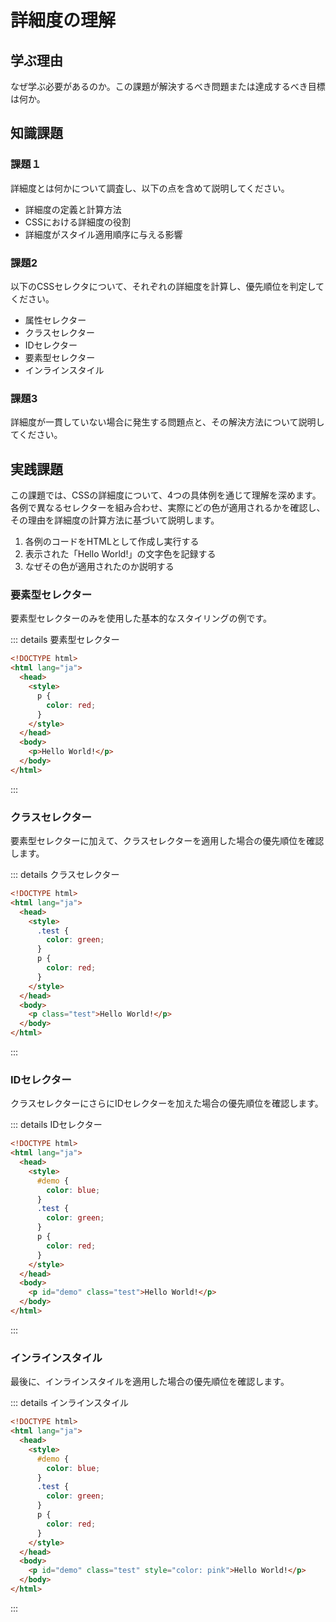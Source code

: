 # 詳細度の理解

## 学ぶ理由

なぜ学ぶ必要があるのか。この課題が解決するべき問題または達成するべき目標は何か。

## 知識課題

### 課題１

詳細度とは何かについて調査し、以下の点を含めて説明してください。

- 詳細度の定義と計算方法
- CSSにおける詳細度の役割
- 詳細度がスタイル適用順序に与える影響

### 課題2

以下のCSSセレクタについて、それぞれの詳細度を計算し、優先順位を判定してください。

- 属性セレクター
- クラスセレクター
- IDセレクター
- 要素型セレクター
- インラインスタイル

### 課題3

詳細度が一貫していない場合に発生する問題点と、その解決方法について説明してください。

## 実践課題

この課題では、CSSの詳細度について、4つの具体例を通じて理解を深めます。各例で異なるセレクターを組み合わせ、実際にどの色が適用されるかを確認し、その理由を詳細度の計算方法に基づいて説明します。

 1. 各例のコードをHTMLとして作成し実行する
 2. 表示された「Hello World!」の文字色を記録する
 3. なぜその色が適用されたのか説明する

### 要素型セレクター

要素型セレクターのみを使用した基本的なスタイリングの例です。

::: details 要素型セレクター

``` html
<!DOCTYPE html>
<html lang="ja">
  <head>
    <style>
      p {
        color: red;
      }
    </style>
  </head>
  <body>
    <p>Hello World!</p>
  </body>
</html>
```

:::

### クラスセレクター

要素型セレクターに加えて、クラスセレクターを適用した場合の優先順位を確認します。

::: details クラスセレクター

``` html
<!DOCTYPE html>
<html lang="ja">
  <head>
    <style>
      .test {
        color: green;
      }
      p {
        color: red;
      }
    </style>
  </head>
  <body>
    <p class="test">Hello World!</p>
  </body>
</html>
```

:::

### IDセレクター

クラスセレクターにさらにIDセレクターを加えた場合の優先順位を確認します。

::: details IDセレクター

``` html
<!DOCTYPE html>
<html lang="ja">
  <head>
    <style>
      #demo {
        color: blue;
      }
      .test {
        color: green;
      }
      p {
        color: red;
      }
    </style>
  </head>
  <body>
    <p id="demo" class="test">Hello World!</p>
  </body>
</html>
```

:::

### インラインスタイル

最後に、インラインスタイルを適用した場合の優先順位を確認します。

::: details インラインスタイル

``` html
<!DOCTYPE html>
<html lang="ja">
  <head>
    <style>
      #demo {
        color: blue;
      }
      .test {
        color: green;
      }
      p {
        color: red;
      }
    </style>
  </head>
  <body>
    <p id="demo" class="test" style="color: pink">Hello World!</p>
  </body>
</html>
```

:::
